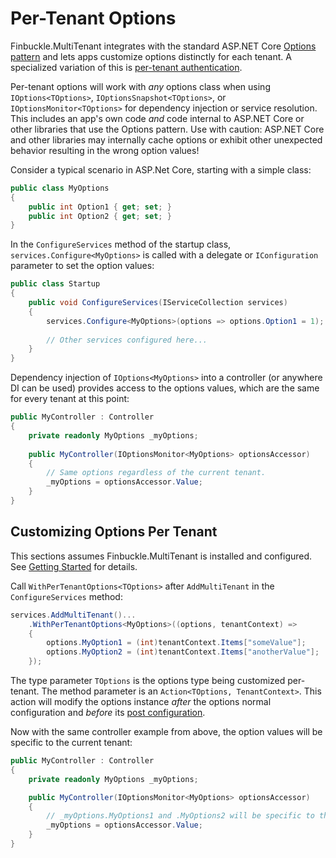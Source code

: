 # Per-Tenant Options

Finbuckle.MultiTenant integrates with the standard ASP.NET Core [Options pattern](https://docs.microsoft.com/en-us/aspnet/core/fundamentals/configuration/options) and lets apps customize options distinctly for each tenant. A specialized variation of this is [per-tenant authentication](Authentication).

Per-tenant options will work with *any* options class when using `IOptions<TOptions>`, `IOptionsSnapshot<TOptions>`, or `IOptionsMonitor<TOptions>` for dependency injection or service resolution. This includes an app's own code *and* code internal to ASP.NET Core or other libraries that use the Options pattern. Use with caution: ASP.NET Core and other libraries may internally cache options or exhibit other unexpected behavior resulting in the wrong option values!

Consider a typical scenario in ASP.Net Core, starting with a simple class:

```cs
public class MyOptions
{
    public int Option1 { get; set; }
    public int Option2 { get; set; }
}
```

In the `ConfigureServices` method of the startup class, `services.Configure<MyOptions>` is called with a delegate or `IConfiguration` parameter to set the option values:

```cs
public class Startup
{
    public void ConfigureServices(IServiceCollection services)
    {
        services.Configure<MyOptions>(options => options.Option1 = 1);
        
        // Other services configured here...
    }
}
```

Dependency injection of `IOptions<MyOptions>` into a controller (or anywhere DI can be used) provides access to the options values, which are the same for every tenant at this point:

```cs
public MyController : Controller
{
    private readonly MyOptions _myOptions;
    
    public MyController(IOptionsMonitor<MyOptions> optionsAccessor)
    {
        // Same options regardless of the current tenant.
        _myOptions = optionsAccessor.Value;
    }
}
```

## Customizing Options Per Tenant

This sections assumes Finbuckle.MultiTenant is installed and configured. See [Getting Started](GettingStarted) for details.

Call `WithPerTenantOptions<TOptions>` after `AddMultiTenant` in the `ConfigureServices` method:

```cs
services.AddMultiTenant()...
    .WithPerTenantOptions<MyOptions>((options, tenantContext) =>
    {
        options.MyOption1 = (int)tenantContext.Items["someValue"];
        options.MyOption2 = (int)tenantContext.Items["anotherValue"];
    });
```

The type parameter `TOptions` is the options type being customized per-tenant. The method parameter is an `Action<TOptions, TenantContext>`. This action will modify the options instance *after* the options normal configuration and *before* its [post configuration](https://docs.microsoft.com/en-us/aspnet/core/fundamentals/configuration/options?#ipostconfigureoptions).


Now with the same controller example from above, the option values will be specific to the current tenant:

```cs
public MyController : Controller
{
    private readonly MyOptions _myOptions;

    public MyController(IOptionsMonitor<MyOptions> optionsAccessor)
    {
        // _myOptions.MyOptions1 and .MyOptions2 will be specific to the current tenant.
        _myOptions = optionsAccessor.Value;
    }
}
```
